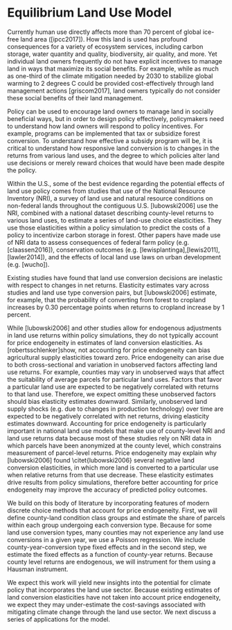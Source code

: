 # Equilibrium Land Use Model

Currently human use directly affects more than 70 percent of global ice-free land area ([ipcc2017]). How this land is used has profound consequences for a variety of ecosystem services, including carbon storage, water quantity and quality, biodiversity, air quality, and more. Yet individual land owners frequently do not have explicit incentives to manage land in ways that maximize its social benefits. For example, while as much as one-third of the climate mitigation needed by 2030 to stabilize global warming to 2 degrees C could be provided cost-effectively through land management actions [griscom2017], land owners typically do not consider these social benefits of their land management. 

Policy can be used to encourage land owners to manage land in socially beneficial ways, but in order to design policy effectively, policymakers need to understand how land owners will respond to policy incentives. For example, programs can be implemented that tax or subsidize forest conversion. To understand how effective a subsidy program will be, it is critical to understand how responsive land conversion is to changes in the returns from various land uses, and the degree to which policies alter land use decisions or merely reward choices that would have been made despite the policy. 

Within the U.S., some of the best evidence regarding the potential effects of land use policy comes from studies that use of the National Resource Inventory (NRI), a survey of land use and natural resource conditions on non-federal lands throughout the contiguous U.S. [lubowski2006] use the NRI, combined with a national dataset describing county-level returns to various land uses, to estimate a series of land-use choice elasticities. They use those elasticities within a policy simulation to predict the costs of a policy to incentivize carbon storage in forest. Other papers have made use of NRI data to assess consequences of federal farm policy (e.g. [claassen2016]), conservation outcomes (e.g. [lewisplantinga],[lewis2011],[lawler2014]), and the effects of local land use laws on urban development (e.g. [wucho]). 

Existing studies have found that land use conversion decisions are inelastic with respect to changes in net returns. Elasticity estimates vary across studies and land use type conversion pairs, but [lubowski2006] estimate, for example, that the probability of converting from forest to cropland increases by 0.30 percentage points when returns to cropland increase by 1 percent. 

While [lubowski2006] and other studies allow for endogenous adjustments in land use returns within policy simulations, they do not typically account for price endogeneity in estimates of land conversion elasticities. As [robertsschlenker]show, not accounting for price endogeneity can bias agricultural supply elasticities toward zero. Price endogeneity can arise due to both cross-sectional and variation in unobserved factors affecting land use returns. For example, counties may vary in unobserved ways that affect the suitability of average parcels for particular land uses. Factors that favor a particular land use are expected to be negatively correlated with returns to that land use. Therefore, we expect omitting these unobserved factors should bias elasticity estimates downward. Similarly, unobserved land supply shocks (e.g. due to changes in production technology) over time are expected to be negatively correlated with net returns, driving elasticity estimates downward. Accounting for price endogeneity is particularly important in national land use models that make use of county-level NRI and land use returns data because most of these studies rely on NRI data in which parcels have been anonymized at the county level, which constrains measurement of parcel-level returns. Price endogeneity may explain why [lubowski2006] found \citet{lubowski2006} several negative land conversion elasticities, in which more land is converted to a particular use when relative returns from that use decrease. These elasticity estimates drive results from policy simulations, therefore better accounting for price endogeneity may improve the accuracy of predicted policy outcomes. 

We build on this body of literature by incorporating features of modern discrete choice methods that account for price endogeneity. First, we will define county-land condition class groups and estimate the share of parcels within each group undergoing each conversion type. Because for some land use conversion types, many counties may not experience any land use conversions in a given year, we use a Poisson regression. We include county-year-conversion type fixed effects and in the second step, we estimate the fixed effects as a function of county-year returns. Because county level returns are endogenous, we will instrument for them using a Hausman instrument. 

We expect this work will yield new insights into the potential for climate policy that incorporates the land use sector. Because existing estimates of land conversion elasticities have not taken into account price endogeneity, we expect they may under-estimate the cost-savings associated with mitigating climate change through the land use sector. We next discuss a series of applications for the model. 
